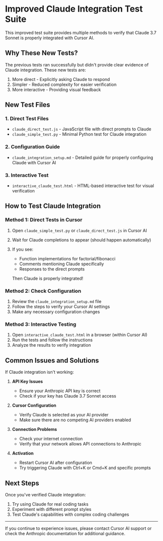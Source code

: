 # Improved Claude Integration Test Suite

This improved test suite provides multiple methods to verify that Claude 3.7 Sonnet is properly integrated with Cursor AI.

## Why These New Tests?

The previous tests ran successfully but didn't provide clear evidence of Claude integration. These new tests are:

1. More direct - Explicitly asking Claude to respond
2. Simpler - Reduced complexity for easier verification 
3. More interactive - Providing visual feedback

## New Test Files

### 1. Direct Test Files
- `claude_direct_test.js` - JavaScript file with direct prompts to Claude
- `claude_simple_test.py` - Minimal Python test for Claude integration

### 2. Configuration Guide
- `claude_integration_setup.md` - Detailed guide for properly configuring Claude with Cursor AI

### 3. Interactive Test
- `interactive_claude_test.html` - HTML-based interactive test for visual verification

## How to Test Claude Integration

### Method 1: Direct Tests in Cursor

1. Open `claude_simple_test.py` or `claude_direct_test.js` in Cursor AI
2. Wait for Claude completions to appear (should happen automatically)
3. If you see:
   - Function implementations for factorial/fibonacci
   - Comments mentioning Claude specifically
   - Responses to the direct prompts
   
   Then Claude is properly integrated!

### Method 2: Check Configuration

1. Review the `claude_integration_setup.md` file
2. Follow the steps to verify your Cursor AI settings
3. Make any necessary configuration changes

### Method 3: Interactive Testing

1. Open `interactive_claude_test.html` in a browser (within Cursor AI)
2. Run the tests and follow the instructions
3. Analyze the results to verify integration

## Common Issues and Solutions

If Claude integration isn't working:

1. **API Key Issues**
   - Ensure your Anthropic API key is correct
   - Check if your key has Claude 3.7 Sonnet access

2. **Cursor Configuration**
   - Verify Claude is selected as your AI provider
   - Make sure there are no competing AI providers enabled

3. **Connection Problems**
   - Check your internet connection
   - Verify that your network allows API connections to Anthropic

4. **Activation**
   - Restart Cursor AI after configuration
   - Try triggering Claude with Ctrl+K or Cmd+K and specific prompts

## Next Steps

Once you've verified Claude integration:

1. Try using Claude for real coding tasks
2. Experiment with different prompt styles
3. Test Claude's capabilities with complex coding challenges

---

If you continue to experience issues, please contact Cursor AI support or check the Anthropic documentation for additional guidance. 